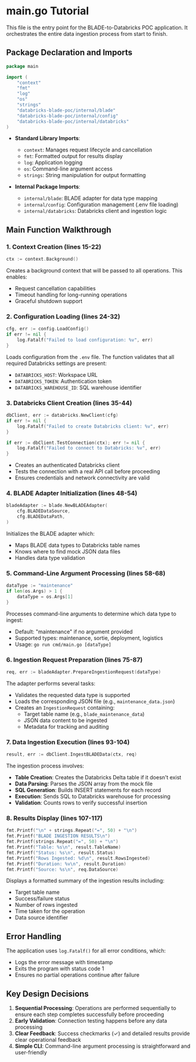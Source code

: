 # main.go Tutorial

This file is the entry point for the BLADE-to-Databricks POC application. It orchestrates the entire data ingestion process from start to finish.

## Package Declaration and Imports

```go
package main

import (
    "context"
    "fmt"
    "log"
    "os"
    "strings"
    "databricks-blade-poc/internal/blade"
    "databricks-blade-poc/internal/config"
    "databricks-blade-poc/internal/databricks"
)
```

- **Standard Library Imports**: 
  - `context`: Manages request lifecycle and cancellation
  - `fmt`: Formatted output for results display
  - `log`: Application logging
  - `os`: Command-line argument access
  - `strings`: String manipulation for output formatting

- **Internal Package Imports**:
  - `internal/blade`: BLADE adapter for data type mapping
  - `internal/config`: Configuration management (.env file loading)
  - `internal/databricks`: Databricks client and ingestion logic

## Main Function Walkthrough

### 1. Context Creation (lines 15-22)

```go
ctx := context.Background()
```

Creates a background context that will be passed to all operations. This enables:
- Request cancellation capabilities
- Timeout handling for long-running operations
- Graceful shutdown support

### 2. Configuration Loading (lines 24-32)

```go
cfg, err := config.LoadConfig()
if err != nil {
    log.Fatalf("Failed to load configuration: %v", err)
}
```

Loads configuration from the `.env` file. The function validates that all required Databricks settings are present:
- `DATABRICKS_HOST`: Workspace URL
- `DATABRICKS_TOKEN`: Authentication token
- `DATABRICKS_WAREHOUSE_ID`: SQL warehouse identifier

### 3. Databricks Client Creation (lines 35-44)

```go
dbClient, err := databricks.NewClient(cfg)
if err != nil {
    log.Fatalf("Failed to create Databricks client: %v", err)
}

if err := dbClient.TestConnection(ctx); err != nil {
    log.Fatalf("Failed to connect to Databricks: %v", err)
}
```

- Creates an authenticated Databricks client
- Tests the connection with a real API call before proceeding
- Ensures credentials and network connectivity are valid

### 4. BLADE Adapter Initialization (lines 48-54)

```go
bladeAdapter := blade.NewBLADEAdapter(
    cfg.BLADEDataSource,
    cfg.BLADEDataPath,
)
```

Initializes the BLADE adapter which:
- Maps BLADE data types to Databricks table names
- Knows where to find mock JSON data files
- Handles data type validation

### 5. Command-Line Argument Processing (lines 58-68)

```go
dataType := "maintenance"
if len(os.Args) > 1 {
    dataType = os.Args[1]
}
```

Processes command-line arguments to determine which data type to ingest:
- Default: "maintenance" if no argument provided
- Supported types: maintenance, sortie, deployment, logistics
- Usage: `go run cmd/main.go [dataType]`

### 6. Ingestion Request Preparation (lines 75-87)

```go
req, err := bladeAdapter.PrepareIngestionRequest(dataType)
```

The adapter performs several tasks:
- Validates the requested data type is supported
- Loads the corresponding JSON file (e.g., `maintenance_data.json`)
- Creates an `IngestionRequest` containing:
  - Target table name (e.g., `blade_maintenance_data`)
  - JSON data content to be ingested
  - Metadata for tracking and auditing

### 7. Data Ingestion Execution (lines 93-104)

```go
result, err := dbClient.IngestBLADEData(ctx, req)
```

The ingestion process involves:
- **Table Creation**: Creates the Databricks Delta table if it doesn't exist
- **Data Parsing**: Parses the JSON array from the mock file
- **SQL Generation**: Builds INSERT statements for each record
- **Execution**: Sends SQL to Databricks warehouse for processing
- **Validation**: Counts rows to verify successful insertion

### 8. Results Display (lines 107-117)

```go
fmt.Printf("\n" + strings.Repeat("=", 50) + "\n")
fmt.Printf("BLADE INGESTION RESULTS\n")
fmt.Printf(strings.Repeat("=", 50) + "\n")
fmt.Printf("Table: %s\n", result.TableName)
fmt.Printf("Status: %s\n", result.Status)
fmt.Printf("Rows Ingested: %d\n", result.RowsIngested)
fmt.Printf("Duration: %v\n", result.Duration)
fmt.Printf("Source: %s\n", req.DataSource)
```

Displays a formatted summary of the ingestion results including:
- Target table name
- Success/failure status
- Number of rows ingested
- Time taken for the operation
- Data source identifier

## Error Handling

The application uses `log.Fatalf()` for all error conditions, which:
- Logs the error message with timestamp
- Exits the program with status code 1
- Ensures no partial operations continue after failure

## Key Design Decisions

1. **Sequential Processing**: Operations are performed sequentially to ensure each step completes successfully before proceeding
2. **Early Validation**: Connection testing happens before any data processing
3. **Clear Feedback**: Success checkmarks (✓) and detailed results provide clear operational feedback
4. **Simple CLI**: Command-line argument processing is straightforward and user-friendly